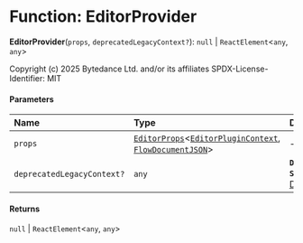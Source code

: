 # Function: EditorProvider

**EditorProvider**(`props`, `deprecatedLegacyContext?`): `null` | `ReactElement`<`any`, `any`>

Copyright (c) 2025 Bytedance Ltd. and/or its affiliates
SPDX-License-Identifier: MIT

#### Parameters

| Name | Type | Description |
| :------ | :------ | :------ |
| `props` | [`EditorProps`](/en/auto-docs/free-layout-editor/interfaces/EditorProps-1.md)<[`EditorPluginContext`](/en/auto-docs/free-layout-editor/interfaces/EditorPluginContext.md), [`FlowDocumentJSON`](/en/auto-docs/free-layout-editor/types/FlowDocumentJSON.md)> | - |
| `deprecatedLegacyContext?` | `any` | **`Deprecated`** **`See`** [React Docs](https://legacy.reactjs.org/docs/legacy-context.html#referencing-context-in-lifecycle-methods) |

#### Returns

`null` | `ReactElement`<`any`, `any`>

